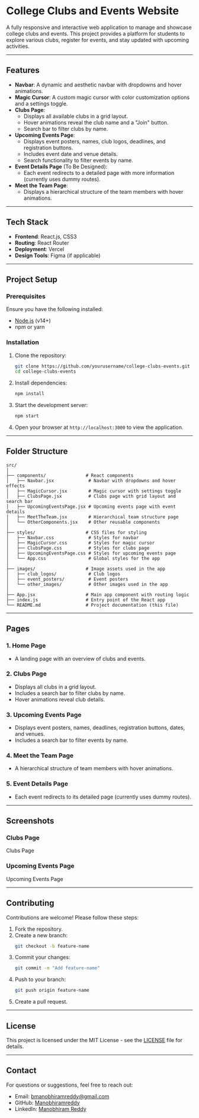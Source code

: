 # **College Clubs and Events Website**

A fully responsive and interactive web application to manage and showcase college clubs and events. This project provides a platform for students to explore various clubs, register for events, and stay updated with upcoming activities.

---

## **Features**

- **Navbar**: A dynamic and aesthetic navbar with dropdowns and hover animations.
- **Magic Cursor**: A custom magic cursor with color customization options and a settings toggle.
- **Clubs Page**: 
  - Displays all available clubs in a grid layout.
  - Hover animations reveal the club name and a "Join" button.
  - Search bar to filter clubs by name.
- **Upcoming Events Page**:
  - Displays event posters, names, club logos, deadlines, and registration buttons.
  - Includes event date and venue details.
  - Search functionality to filter events by name.
- **Event Details Page** (To Be Designed):
  - Each event redirects to a detailed page with more information (currently uses dummy routes).
- **Meet the Team Page**:
  - Displays a hierarchical structure of the team members with hover animations.

---

## **Tech Stack**

- **Frontend**: React.js, CSS3
- **Routing**: React Router
- **Deployment**: Vercel
- **Design Tools**: Figma (if applicable)

---

## **Project Setup**

### Prerequisites
Ensure you have the following installed:
- [Node.js](https://nodejs.org/) (v14+)
- npm or yarn

### Installation

1. Clone the repository:
   ```bash
   git clone https://github.com/yourusername/college-clubs-events.git
   cd college-clubs-events
   ```

2. Install dependencies:
   ```bash
   npm install
   ```

3. Start the development server:
   ```bash
   npm start
   ```

4. Open your browser at `http://localhost:3000` to view the application.

---

## **Folder Structure**

```
src/
│
├── components/               # React components
│   ├── Navbar.jsx             # Navbar with dropdowns and hover effects
│   ├── MagicCursor.jsx        # Magic cursor with settings toggle
│   ├── ClubsPage.jsx          # Clubs page with grid layout and search bar
│   ├── UpcomingEventsPage.jsx # Upcoming events page with event details
│   ├── MeetTheTeam.jsx        # Hierarchical team structure page
│   └── OtherComponents.jsx    # Other reusable components
│
├── styles/                   # CSS files for styling
│   ├── Navbar.css             # Styles for navbar
│   ├── MagicCursor.css        # Styles for magic cursor
│   ├── ClubsPage.css          # Styles for clubs page
│   ├── UpcomingEventsPage.css # Styles for upcoming events page
│   └── App.css                # Global styles for the app
│
├── images/                   # Image assets used in the app
│   ├── club_logos/            # Club logos
│   ├── event_posters/         # Event posters
│   └── other_images/          # Other images used in the app
│
├── App.jsx                   # Main app component with routing logic
├── index.js                  # Entry point of the React app
└── README.md                 # Project documentation (this file)
```

---

## **Pages**

### 1. **Home Page**
- A landing page with an overview of clubs and events.

### 2. **Clubs Page**
- Displays all clubs in a grid layout.
- Includes a search bar to filter clubs by name.
- Hover animations reveal club details.

### 3. **Upcoming Events Page**
- Displays event posters, names, deadlines, registration buttons, dates, and venues.
- Includes a search bar to filter events by name.

### 4. **Meet the Team Page**
- A hierarchical structure of team members with hover animations.

### 5. **Event Details Page**
- Each event redirects to its detailed page (currently uses dummy routes).

---

## **Screenshots**

### Clubs Page

Clubs Page

### Upcoming Events Page

Upcoming Events Page

---

## **Contributing**

Contributions are welcome! Please follow these steps:

1. Fork the repository.
2. Create a new branch:
   ```bash
   git checkout -b feature-name
   ```
3. Commit your changes:
   ```bash
   git commit -m "Add feature-name"
   ```
4. Push to your branch:
   ```bash
   git push origin feature-name
   ```
5. Create a pull request.

---

## **License**

This project is licensed under the MIT License - see the [LICENSE](LICENSE) file for details.

---

## **Contact**

For questions or suggestions, feel free to reach out:

- Email: [bmanobhiramreddy@gmail.com](mailto:bmanobhiramreddy@gmail.com)
- GitHub: [Manobhiramreddy](https://github.com/Manobhiramreddy)
- LinkedIn: [Manobhiram Reddy](https://www.linkedin.com/in/bodapatla-manobhiramreddy/)
